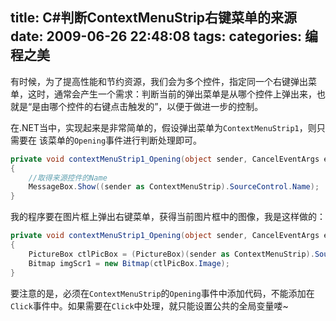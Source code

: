 title: C#判断ContextMenuStrip右键菜单的来源
date: 2009-06-26 22:48:08
tags:
categories: 编程之美
---

有时候，为了提高性能和节约资源，我们会为多个控件，指定同一个右键弹出菜单，这时，通常会产生一个需求：判断当前的弹出菜单是从哪个控件上弹出来，也就是“是由哪个控件的右键点击触发的”，以便于做进一步的控制。

在.NET当中，实现起来是非常简单的，假设弹出菜单为`ContextMenuStrip1`，则只需要在 该菜单的`Opening`事件进行判断处理即可。

<!--more-->

``` cs
private void contextMenuStrip1_Opening(object sender, CancelEventArgs e)
{
    //取得来源控件的Name
    MessageBox.Show((sender as ContextMenuStrip).SourceControl.Name);
}
```
 
我的程序要在图片框上弹出右键菜单，获得当前图片框中的图像，我是这样做的：

``` cs
private void contextMenuStrip1_Opening(object sender, CancelEventArgs e)
{
    PictureBox ctlPicBox = (PictureBox)(sender as ContextMenuStrip).SourceControl;
    Bitmap imgScr1 = new Bitmap(ctlPicBox.Image);
}
```
 
要注意的是，必须在`ContextMenuStrip`的`Opening`事件中添加代码，不能添加在`Click`事件中。如果需要在`Click`中处理，就只能设置公共的全局变量喽~